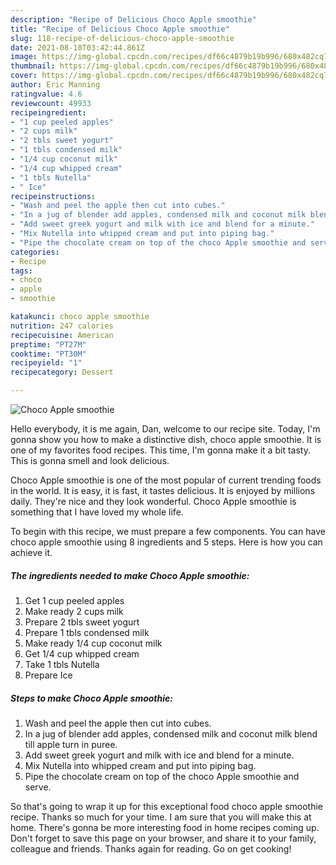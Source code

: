 ```yaml
---
description: "Recipe of Delicious Choco Apple smoothie"
title: "Recipe of Delicious Choco Apple smoothie"
slug: 118-recipe-of-delicious-choco-apple-smoothie
date: 2021-08-10T03:42:44.861Z
image: https://img-global.cpcdn.com/recipes/df66c4879b19b996/680x482cq70/choco-apple-smoothie-recipe-main-photo.jpg
thumbnail: https://img-global.cpcdn.com/recipes/df66c4879b19b996/680x482cq70/choco-apple-smoothie-recipe-main-photo.jpg
cover: https://img-global.cpcdn.com/recipes/df66c4879b19b996/680x482cq70/choco-apple-smoothie-recipe-main-photo.jpg
author: Eric Manning
ratingvalue: 4.6
reviewcount: 49933
recipeingredient:
- "1 cup peeled apples"
- "2 cups milk"
- "2 tbls sweet yogurt"
- "1 tbls condensed milk"
- "1/4 cup coconut milk"
- "1/4 cup whipped cream"
- "1 tbls Nutella"
- " Ice"
recipeinstructions:
- "Wash and peel the apple then cut into cubes."
- "In a jug of blender add apples, condensed milk and coconut milk blend till apple turn in puree."
- "Add sweet greek yogurt and milk with ice and blend for a minute."
- "Mix Nutella into whipped cream and put into piping bag."
- "Pipe the chocolate cream on top of the choco Apple smoothie and serve."
categories:
- Recipe
tags:
- choco
- apple
- smoothie

katakunci: choco apple smoothie 
nutrition: 247 calories
recipecuisine: American
preptime: "PT27M"
cooktime: "PT30M"
recipeyield: "1"
recipecategory: Dessert

---
```



![Choco Apple smoothie](https://img-global.cpcdn.com/recipes/df66c4879b19b996/680x482cq70/choco-apple-smoothie-recipe-main-photo.jpg)

Hello everybody, it is me again, Dan, welcome to our recipe site. Today, I'm gonna show you how to make a distinctive dish, choco apple smoothie. It is one of my favorites food recipes. This time, I'm gonna make it a bit tasty. This is gonna smell and look delicious.



Choco Apple smoothie is one of the most popular of current trending foods in the world. It is easy, it is fast, it tastes delicious. It is enjoyed by millions daily. They're nice and they look wonderful. Choco Apple smoothie is something that I have loved my whole life.


To begin with this recipe, we must prepare a few components. You can have choco apple smoothie using 8 ingredients and 5 steps. Here is how you can achieve it.

<!--inarticleads1-->

##### The ingredients needed to make Choco Apple smoothie:

1. Get 1 cup peeled apples
1. Make ready 2 cups milk
1. Prepare 2 tbls sweet yogurt
1. Prepare 1 tbls condensed milk
1. Make ready 1/4 cup coconut milk
1. Get 1/4 cup whipped cream
1. Take 1 tbls Nutella
1. Prepare  Ice




<!--inarticleads2-->

##### Steps to make Choco Apple smoothie:

1. Wash and peel the apple then cut into cubes.
1. In a jug of blender add apples, condensed milk and coconut milk blend till apple turn in puree.
1. Add sweet greek yogurt and milk with ice and blend for a minute.
1. Mix Nutella into whipped cream and put into piping bag.
1. Pipe the chocolate cream on top of the choco Apple smoothie and serve.




So that's going to wrap it up for this exceptional food choco apple smoothie recipe. Thanks so much for your time. I am sure that you will make this at home. There's gonna be more interesting food in home recipes coming up. Don't forget to save this page on your browser, and share it to your family, colleague and friends. Thanks again for reading. Go on get cooking!
